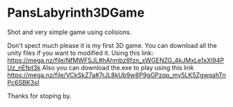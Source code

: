 # PansLabyrinth3DGame
Shot and very simple game using colisions.

Don't spect much please it is my first 3D game. 
You can download all the unity files if you want to modified it. Using this link: https://mega.nz/file/NfMWFSJL#hAhmbz8fzn_xWGENZG_4kJMxLe1xXl94PUz_nEfpt3k
Also you can download the.exe to play using this link https://mega.nz/file/VCkSkZ7a#7rJL8kUb9w8P9gGPzqp_my5LK5ZgwqahTnPc6SBK3sI

Thanks for stoping by.

